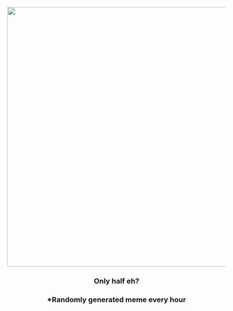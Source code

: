 <p align="center">
        <img src="https://i.redd.it/zpwcpmzhr5m81.gif" width="600" height="600">
        </p>
        <h3 align="center">Only half eh?</h3>
        <h3 align="center">*Randomly generated meme every hour</h3>
    